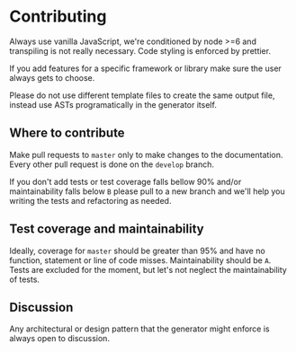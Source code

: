 # Contributing

Always use vanilla JavaScript, we're conditioned by node >=6 and transpiling is not really necessary. Code styling is enforced by prettier.

If you add features for a specific framework or library make sure the user always gets to choose.

Please do not use different template files to create the same output file, instead use ASTs programatically in the generator itself.

## Where to contribute

Make pull requests to `master` only to make changes to the documentation. Every other pull request is done on the `develop` branch.

If you don't add tests or test coverage falls bellow 90% and/or maintainability falls below `B` please pull to a new branch and we'll help you writing the tests and refactoring as needed.

## Test coverage and maintainability

Ideally, coverage for `master` should be greater than 95% and have no function, statement or line of code misses. Maintainability should be `A`. Tests are excluded for the moment, but let's not neglect the maintainability of tests.

## Discussion

Any architectural or design pattern that the generator might enforce is always open to discussion.
